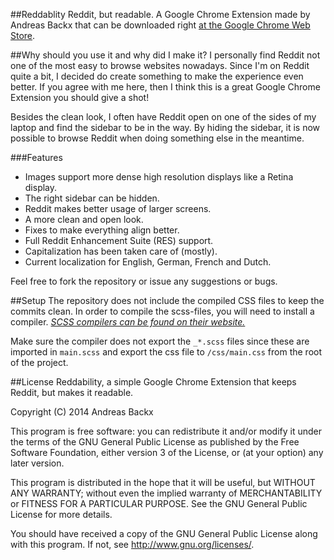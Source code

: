 ##Reddablity
Reddit, but readable. A Google Chrome Extension made by Andreas Backx that can be downloaded right [at the Google Chrome Web Store](https://chrome.google.com/webstore/detail/reddability/plcdgkcofciichapgeafkaefggdnklho).

##Why should you use it and why did I make it?
I personally find Reddit not one of the most easy to browse websites nowadays. Since I'm on Reddit quite a bit, I decided do create something to make the experience even better. If you agree with me here, then I think this is a great Google Chrome Extension you should give a shot!

Besides the clean look, I often have Reddit open on one of the sides of my laptop and find the sidebar to be in the way. By hiding the sidebar, it is now possible to browse Reddit when doing something else in the meantime.

###Features
 - Images support more dense high resolution displays like a Retina display.
 - The right sidebar can be hidden.
 - Reddit makes better usage of larger screens.
 - A more clean and open look.
 - Fixes to make everything align better.
 - Full Reddit Enhancement Suite (RES) support.
 - Capitalization has been taken care of (mostly).
 - Current localization for English, German, French and Dutch.

Feel free to fork the repository or issue any suggestions or bugs.

##Setup
The repository does not include the compiled CSS files to keep the commits clean. In order to compile the scss-files, you will need to install a compiler. [*SCSS compilers can be found on their website.*](http://sass-lang.com/install)

Make sure the compiler does not export the `_*.scss` files since these are imported in `main.scss` and export the css file to `/css/main.css` from the root of the project.

##License
Reddability, a simple Google Chrome Extension that keeps Reddit, but makes it readable.

Copyright (C) 2014  Andreas Backx

This program is free software: you can redistribute it and/or modify
it under the terms of the GNU General Public License as published by
the Free Software Foundation, either version 3 of the License, or
(at your option) any later version.

This program is distributed in the hope that it will be useful,
but WITHOUT ANY WARRANTY; without even the implied warranty of
MERCHANTABILITY or FITNESS FOR A PARTICULAR PURPOSE.  See the
GNU General Public License for more details.

You should have received a copy of the GNU General Public License
along with this program.  If not, see <http://www.gnu.org/licenses/>.